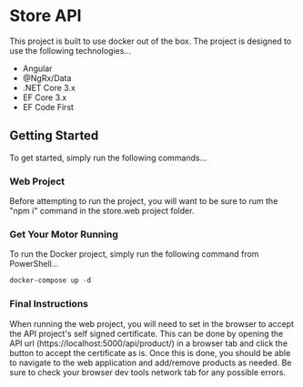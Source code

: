 # Store API

This project is built to use docker out of the box. The project is designed to use the following technologies...

- Angular
- @NgRx/Data
- .NET Core 3.x
- EF Core 3.x
- EF Code First

## Getting Started

To get started, simply run the following commands...

### Web Project

Before attempting to run the project, you will want to be sure to rum the "npm i" command in the store.web project folder.

### Get Your Motor Running

To run the Docker project, simply run the following command from PowerShell...

```powershell
docker-compose up -d
```

### Final Instructions

When running the web project, you will need to set in the browser to accept the API project's self signed certificate. This can be done by opening the API url (https://localhost:5000/api/product/) in a browser tab and click the button to accept the certificate as is. Once this is done, you should be able to navigate to the web application and add/remove products as needed. Be sure to check your browser dev tools network tab for any possible errors.
